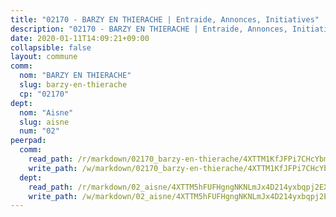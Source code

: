 ```yaml
---
title: "02170 - BARZY EN THIERACHE | Entraide, Annonces, Initiatives"
description: "02170 - BARZY EN THIERACHE | Entraide, Annonces, Initiatives"
date: 2020-01-11T14:09:21+09:00
collapsible: false
layout: commune
comm:
  nom: "BARZY EN THIERACHE"
  slug: barzy-en-thierache
  cp: "02170"
dept:
  nom: "Aisne"
  slug: aisne
  num: "02"
peerpad:
  comm:
    read_path: /r/markdown/02170_barzy-en-thierache/4XTTM1KfJFPi7CHcYbmzouvz8SLZUM28zJ1SXZqu16nKzu67u
    write_path: /w/markdown/02170_barzy-en-thierache/4XTTM1KfJFPi7CHcYbmzouvz8SLZUM28zJ1SXZqu16nKzu67u-K3TgV3FPxiBLTmLpP6bo5zy9wmv2bqpKpy5z2uzQg5GH8Q434cLj5YrqoP1ppoc32P8mCzsKkTmfDZTJVXQZf6LeScywDCHag7wsU3vGBKcbZsTjrj1v163igy8WnCRqZz6Df9pX
  dept:
    read_path: /r/markdown/02_aisne/4XTTM5hFUFHgngNKNLmJx4D214yxbqpj2EXK5CBjZ5LZF3zAf
    write_path: /w/markdown/02_aisne/4XTTM5hFUFHgngNKNLmJx4D214yxbqpj2EXK5CBjZ5LZF3zAf-K3TgUfAP6D753WPagZBnpcFgyCUpnZXNhrQsKU6J8qon6wxmFCHD5kB3GMzCYyJmAGHN58p9qgKDhnEgSAuHEK3wjVXSJoUkHyn6Vb7T2aNZ2y6ez5BMkQCEQxoUkfyK9J3TXU3M
---
```


